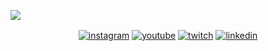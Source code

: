 <a href="https://birobirobiro.dev/" target="_blank"><img align="center" src="https://i.ibb.co/NyVcfPy/github-header-image.png"/><a/>

<p align="center"> 
  <a href="https://instagram.com/birobirobiro"><img align="center" src="https://img.shields.io/badge/birobirobiro-05122A?style=flat&logo=instagram" alt="instagram"/></a>
  <a href="https://youtube.com/birobirobiro"><img align="center" src="https://img.shields.io/badge/birobirobiro-05122A?style=flat&logo=youtube" alt="youtube"/></a>
  <a href="https://twitch.com/birobirobiro"><img align="center" src="https://img.shields.io/badge/birobirobiro-05122A?style=flat&logo=twitch" alt="twitch"/></a>
   <a href="https://linkedin.com/in/birobirobiro"><img align="center" src="https://img.shields.io/badge/birobirobiro-05122A?style=flat&logo=linkedin" alt="linkedin"/></a>
</p>
